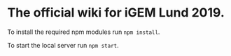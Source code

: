 # The official wiki for iGEM Lund 2019.
To install the required npm modules run `npm install`.

To start the local server run `npm start`.



